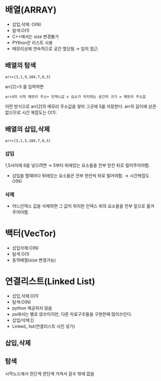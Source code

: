

# 배열(ARRAY)
- 삽입,삭제: O(N)
- 탐색:O(1)
- C++에서는 size 변경불가
- PYthon은 리스트 사용
- 메모리상에 연속적으로 공간 할당됨 &rarr; 임의 접근.

## 배열의 탐색
`arr=[3,1,9,104,7,0,3]`

arr[2]=5 를 입력하면

`arrd의 시작 메모리 주소+ 인덱스값 x 요소가 차지하는 공간의 크기 = 메모리 주소값`

이런 방식으로 arr[2]의 메모리 주소값을 찾아 그곳에 5를 저장한다. arr의 길이에 상관없으므로 시간 복잡도는 O(1). 

## 배열의 삽입,삭제
`arr=[3,1,5,104,7,0,3]`
### 삽입
1,5사이에 6을 넣으려면 &rarr; 5부터 뒤에있는 요소들을 전부 한칸 뒤로 밀어주어야함.
- 삽입을 할때마다 뒤에있는 요소들은 전부 한칸씩 뒤로 밀어야함. &rarr; 시간복잡도 O(N)

### 삭제
-  어느인덱스 값을 삭제하면 그 값이 위치한 인덱스 뒤의 요소들을 전부 앞으로 옮겨 주어야함.

# 백터(VecTor)
- 삽입삭제:O(N)
- 탐색 O(1)
- 동적배열(size 변경가능)
# 연결리스트(Linked List)
- 삽입,삭제:O(1)
- 탐색:O(N)
- python 제공하지 않음
- ps에서는 별로 않쓰이지만, 다른 자료구조들을 구현한때 많이쓰인다.
- 삽입/삭제:[]
- Linked_ list(연결리스트 사진 넣기)
## 삽입,삭제

## 탐색
시작노드에서 한단계 한단계 거쳐서 갈수 밖에 없음



